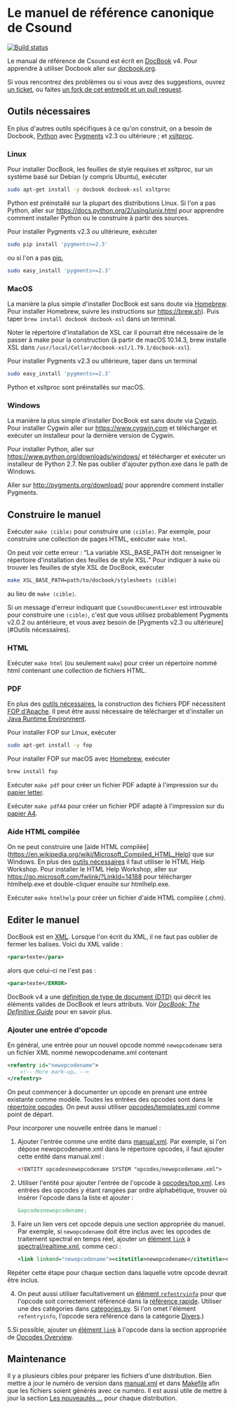 # Le manuel de référence canonique de Csound

[![Build status](https://travis-ci.org/csound/manual.svg?branch=master)](https://travis-ci.org/csound/manual-fr)

Le manual de référence de Csound est écrit en [DocBook](http://tdg.docbook.org/tdg/4.5/docbook.html) v4.
Pour apprendre à utiliser Docbook aller sur [docbook.org](http://docbook.org).

Si vous rencontrez des problèmes ou si vous avez des suggestions, ouvrez
[un ticket](https://github.com/csound/manual/issues), ou faites
[un fork de cet entrepôt et un pull request](https://guides.github.com/activities/forking/).


## Outils nécessaires

En plus d'autres outils spécifiques à ce qu'on construit, on a besoin de
Docbook, [Python](https://www.python.org) avec [Pygments](http://pygments.org)
v2.3 ou ultérieure ;
et [xsltproc](http://xmlsoft.org/XSLT/xsltproc2.html).

### Linux

Pour installer DocBook, les feuilles de style requises et xsltproc, sur un système
basé sur Debian (y compris Ubuntu), exécuter

```sh
sudo apt-get install -y docbook docbook-xsl xsltproc
```

Python est préinstallé sur la plupart des distributions Linux. Si
l'on a pas Python, aller sur https://docs.python.org/2/using/unix.html pour
apprendre comment installer Python ou le construire à partir des sources.

Pour installer Pygments v2.3 ou ultérieure, exécuter

```sh
sudo pip install 'pygments>=2.3'
```

ou si l'on a pas [pip](https://pip.pypa.io/),

```sh
sudo easy_install 'pygments>=2.3'
```

### MacOS

La manière la plus simple d'installer DocBook est sans doute via [Homebrew](http://brew.sh).
Pour installer Homebrew, suivre les instructions sur
https://brew.sh). Puis taper `brew install docbook docbook-xsl` dans un terminal.

Noter le répertoire d'installation de XSL car il pourrait être nécessaire de le passer à make
pour la construction (à partir de macOS 10.14.3, brew installe XSL dans
`/usr/local/Cellar/docbook-xsl/1.79.1/docbook-xsl`).

Pour installer Pygments v2.3 ou ultérieure, taper dans un terminal


```sh
sudo easy_install 'pygments>=2.3'
```

Python et xsltproc sont préinstallés sur macOS.

### Windows

La manière la plus simple d'installer DocBook est sans doute via
[Cygwin](https://www.cygwin.com). Pour installer Cygwin aller sur
https://www.cygwin.com
et télécharger et exécuter un installeur pour la dernière version de Cygwin.

Pour installer Python, aller sur https://www.python.org/downloads/windows/ et
télécharger et exécuter un installeur de Python 2.7. Ne pas oublier d'ajouter
python.exe dans le path de Windows.

Aller sur http://pygments.org/download/ pour apprendre comment installer Pygments.


## Construire le manuel

Exécuter `make ⟨cible⟩` pour construire une `⟨cible⟩`. Par exemple, pour
construire une collection de pages HTML, exécuter `make html`.

On peut voir cette
erreur : “La variable XSL_BASE_PATH doit renseigner le répertoire d'installation
des feuilles de style XSL.” Pour indiquer à `make` où trouver les feuilles de
style XSL de DocBook, exécuter

```sh
make XSL_BASE_PATH=path/to/docbook/stylesheets ⟨cible⟩
```

au lieu de `make ⟨cible⟩`.

Si un message d'erreur indiquant que `CsoundDocumentLexer` est introuvable
pour construire une `⟨cible⟩`, c'est que vous utilisez probablement Pygments
v2.0.2 ou antérieure, et vous avez besoin de
[Pygments v2.3 ou ultérieure](#Outils nécessaires).

### HTML

Exécuter `make html` (ou seulement `make`) pour créer un répertoire nommé html
contenant une collection de fichiers HTML.


### PDF

En plus des [outils nécessaires](#outils-nécessaires), la construction des
fichiers PDF nécessitent [FOP d'Apache](https://xmlgraphics.apache.org/fop/). Il
peut être aussi nécessaire de télécharger et d'installer un [Java Runtime
Environment](http://www.oracle.com/technetwork/java/javase/downloads/jre8-downloads-2133155.html).

Pour installer FOP sur Linux, exécuter


```sh
sudo apt-get install -y fop
```

Pour installer FOP sur macOS avec [Homebrew](https://brew.sh), exécuter

```sh
brew install fop
```

Exécuter `make pdf` pour créer un fichier PDF adapté à l'impression sur du
[papier letter](https://en.wikipedia.org/wiki/Letter_(paper_size)).

Exécuter `make pdfA4` pour créer un fichier PDF adapté à l'impression sur du
[papier A4](https://en.wikipedia.org/wiki/ISO_216#A_series).


### Aide HTML compilée

On ne peut construire une [aide HTML compilée]
(https://en.wikipedia.org/wiki/Microsoft_Compiled_HTML_Help) que sur Windows.
En plus des [outils nécessaires](#outils-nécessaires) il faut utiliser le HTML Help
Workshop. Pour installer le HTML Help Workshop, aller sur
https://go.microsoft.com/fwlink/?LinkId=14188 pour télécharger htmlhelp.exe et
double-cliquer ensuite sur htmlhelp.exe.

Exécuter `make htmlhelp` pour créer un fichier d'aide HTML compilée (.chm).


## Editer le manuel

DocBook est en [XML](https://en.wikipedia.org/wiki/XML). Lorsque l'on écrit du
XML, il ne faut pas oublier de fermer les balises. Voici du XML valide :

```xml
<para>texte</para>
```

alors que celui-ci ne l'est pas :

```xml
<para>texte</ERROR>
```

DocBook v4 a une [définition de type de document
(DTD)](http://docbook.org/xml/4.5/) qui décrit les éléments valides de DocBook
et leurs attributs. Voir [_DocBook: The Definitive
Guide_](http://tdg.docbook.org/tdg/4.5/docbook.html) pour en savoir plus.


### Ajouter une entrée d'opcode

En général, une entrée pour un nouvel opcode nommé `newopcodename` sera un
fichier XML nommé newopcodename.xml contenant

```xml
<refentry id="newopcodename">
    <!-- More mark-up… -->
</refentry>
```

On peut commencer à documenter un opcode en prenant une entrée existante comme
modèle. Toutes les entrées des opcodes sont dans le [répertoire opcodes](opcodes).
On peut aussi utiliser [opcodes/templates.xml](opcodes/template.xml) comme point
de départ.

Pour incorporer une nouvelle entrée dans le manuel :

1. Ajouter l'entrée comme une entité dans 
[manual.xml](manual.xml). Par exemple, si l'on
dépose newopcodename.xml dans le répertoire opcodes, il faut ajouter cette entité
dans manual.xml :

    ```xml
    <!ENTITY opcodesnewopcodename SYSTEM "opcodes/newopcodename.xml">
    ```
    
2. Utiliser l'entité pour ajouter l'entrée de l'opcode à
[opcodes/top.xml](opcodes/top.xml). Les entrées
des opcodes y étant rangées par ordre alphabétique, trouver où insérer l'opcode
dans la liste et ajouter :

    ```xml
    &opcodesnewopcodename;
    ```

3. Faire un lien vers cet opcode depuis une section appropriée du manuel. Par
exemple, si `newopcodename` doit être inclus avec les opcodes de traitement
spectral en temps réel, ajouter un
[élément `link`](http://tdg.docbook.org/tdg/4.5/link.html) à
[spectral/realtime.xml](spectral/realtime.xml), comme ceci :

    ```xml
    <link linkend="newopcodename"><citetitle>newopcodename</citetitle></link>
    ```
Répéter cette étape pour chaque section dans laquelle votre opcode devrait être
inclus.

4. On peut aussi utiliser facultativement un [élément 
`refentryinfo`](https://github.com/csound/manual/search?q=refentryinfo+path%3Aopcodes+filename%3Atemplate.xml)
pour que l'opcode soit correctement référencé dans la [référence
rapide](https://csound.github.io/docs/manual/MiscQuickref.html). Utiliser une des
catégories dans [categories.py](categories.py). Si l'on omet
l'élément `refentryinfo`, l'opcode sera référencé dans la catégorie
[Divers](https://github.com/csound/manual/search?q=Miscellaneous+filename%3Acategories.py).)

5.Si possible, ajouter un [élément `link`](http://tdg.docbook.org/tdg/4.5/link.html)
à l'opcode dans la section appropriée de [Opcodes
Overview](https://csound.github.io/docs/manual/PartOpcodesOverview.html).


## Maintenance

Il y a plusieurs cibles pour préparer les fichiers d'une distribution. Bien
mettre à jour le numéro de version dans
[manual.xml](https://github.com/csound/manual/search?q=csoundversion+filename%3Amanual.xml)
et dans
[Makefile](https://github.com/csound/manual/search?q=VERSION+filename%3AMakefile)
afin que les fichiers soient générés avec ce numéro. Il est aussi utile de mettre à jour
la section [Les nouveautés …](preface/whatsnew.xml) pour chaque
distribution.
